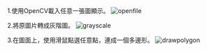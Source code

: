 1.使用OpenCV載入任意一張圖顯示。
![openfile](https://github.com/walaujayce/ImageProcessing/assets/153513193/82135f15-9a80-40bb-8c65-684b4f4e57b4)
   
2.將原圖片轉成灰階圖。
![grayscale](https://github.com/walaujayce/ImageProcessing/assets/153513193/f8e9b0d9-8190-4530-bc0e-98d46c527369)
  
3.在圖面上，使用滑鼠點選任意點，連成一個多邊形。
![drawpolygon](https://github.com/walaujayce/ImageProcessing/assets/153513193/29c47287-7692-4fdd-9171-fcb2b0e3921d)
